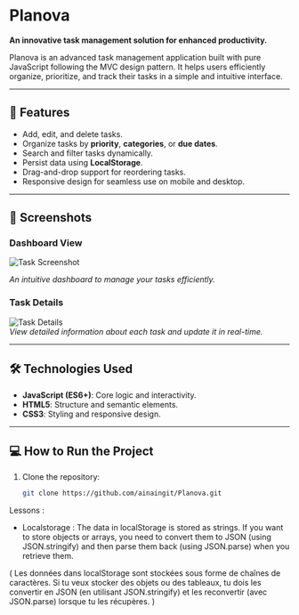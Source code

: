 # Planova  
**An innovative task management solution for enhanced productivity.**  

Planova is an advanced task management application built with pure JavaScript following the MVC design pattern. It helps users efficiently organize, prioritize, and track their tasks in a simple and intuitive interface.

---

## 🚀 Features  
- Add, edit, and delete tasks.  
- Organize tasks by **priority**, **categories**, or **due dates**.  
- Search and filter tasks dynamically.  
- Persist data using **LocalStorage**.  
- Drag-and-drop support for reordering tasks.  
- Responsive design for seamless use on mobile and desktop.  

---

## 📸 Screenshots  
### Dashboard View  
![Task Screenshot](image/Overview.png)

_An intuitive dashboard to manage your tasks efficiently._  

### Task Details  
![Task Details](https://via.placeholder.com/800x400?text=Task+Details+Screenshot)  
_View detailed information about each task and update it in real-time._  

---

## 🛠️ Technologies Used  
- **JavaScript (ES6+)**: Core logic and interactivity.  
- **HTML5**: Structure and semantic elements.  
- **CSS3**: Styling and responsive design.  

---

## 💻 How to Run the Project  
1. Clone the repository:  
   ```bash
   git clone https://github.com/ainaingit/Planova.git


Lessons :
  - Localstorage : The data in localStorage is stored as strings. If you want to store objects or arrays, you need to convert them to JSON (using JSON.stringify) and then parse them back (using JSON.parse) when you retrieve them.

   ( Les données dans localStorage sont stockées sous forme de chaînes de caractères. Si tu veux stocker des objets ou des tableaux, tu dois les convertir en JSON (en utilisant JSON.stringify) et les reconvertir (avec JSON.parse) lorsque tu les récupères. )